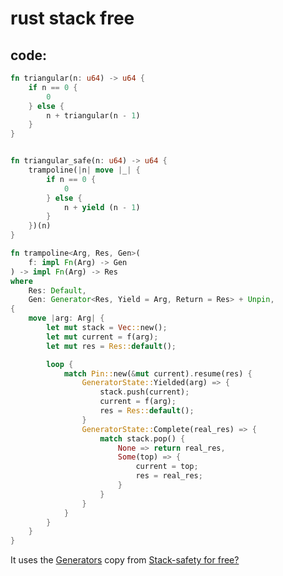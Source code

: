 # rust stack free

## code:

``` rust
fn triangular(n: u64) -> u64 {
    if n == 0 {
        0
    } else {
        n + triangular(n - 1)
    }
}


fn triangular_safe(n: u64) -> u64 {
    trampoline(|n| move |_| {
        if n == 0 {
            0
        } else {
            n + yield (n - 1)
        }
    })(n)
}

fn trampoline<Arg, Res, Gen>(
    f: impl Fn(Arg) -> Gen
) -> impl Fn(Arg) -> Res
where
    Res: Default,
    Gen: Generator<Res, Yield = Arg, Return = Res> + Unpin,
{
    move |arg: Arg| {
        let mut stack = Vec::new();
        let mut current = f(arg);
        let mut res = Res::default();

        loop {
            match Pin::new(&mut current).resume(res) {
                GeneratorState::Yielded(arg) => {
                    stack.push(current);
                    current = f(arg);
                    res = Res::default();
                }
                GeneratorState::Complete(real_res) => {
                    match stack.pop() {
                        None => return real_res,
                        Some(top) => {
                            current = top;
                            res = real_res;
                        }
                    }
                }
            }
        }
    }
}
```
It uses the [Generators](https://doc.rust-lang.org/beta/unstable-book/language-features/generators.html)
copy from [Stack-safety for free?](https://hurryabit.github.io/blog/stack-safety-for-free/)
